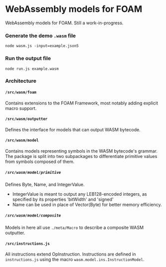 # WebAssembly models for FOAM

WebAssembly models for FOAM. Still a work-in-progress.

### Generate the demo `.wasm` file
```
node wasm.js -input=example.json5
```

### Run the output file
```
node run.js example.wasm
```

### Architecture

#### `/src/wasm/foam`

Contains extensions to the FOAM Framework, most notably adding explicit macro
support.

#### `/src/wasm/outputter`

Defines the interface for models that can output WASM bytecode.

#### `/src/wasm/model`

Contains models representing symbols in the WASM bytecode's grammar. The
package is split into two subpackages to differentiate primitive values from
symbols composed of them.

##### `/src/wasm/model/primitive`

Defines Byte, Name, and IntegerValue.
- IntegerValue is meant to output any LEB128-encoded integers, as specified by
  its properties 'bitWidth' and 'signed'
- Name can be used in place of Vector(Byte) for better memory efficiency.

##### `/src/wasm/model/composite`

Models in here all use `./meta/Macro` to describe a composite WASM outputter.

#### `/src/instructions.js`

All instructions extend OpInstruction. Instructions are defined in `instructions.js`
using the macro `wasm.model.ins.InstructionModel`.
